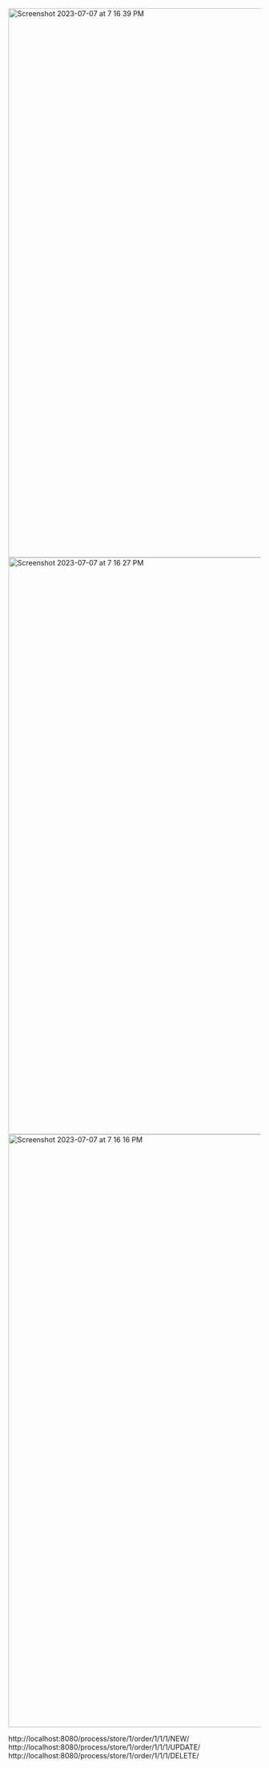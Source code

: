 

<img width="1094" alt="Screenshot 2023-07-07 at 7 16 39 PM" src="https://github.com/javaHelper/Spring-Messaging-with-JMS/assets/54174687/61a42f02-6712-4685-8982-214ff1288354">
<img width="1149" alt="Screenshot 2023-07-07 at 7 16 27 PM" src="https://github.com/javaHelper/Spring-Messaging-with-JMS/assets/54174687/cf2a0f11-6117-4fbc-ac9f-b3da89ea12ab">
<img width="1181" alt="Screenshot 2023-07-07 at 7 16 16 PM" src="https://github.com/javaHelper/Spring-Messaging-with-JMS/assets/54174687/5a5f5d05-efde-47ca-acec-9fbd47645bf8">

http://localhost:8080/process/store/1/order/1/1/1/NEW/
http://localhost:8080/process/store/1/order/1/1/1/UPDATE/
http://localhost:8080/process/store/1/order/1/1/1/DELETE/
